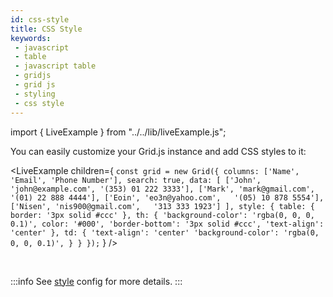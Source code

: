 ```yaml
---
id: css-style
title: CSS Style
keywords:
 - javascript
 - table
 - javascript table
 - gridjs
 - grid js
 - styling
 - css style
---
```


import { LiveExample } from "../../lib/liveExample.js";

You can easily customize your Grid.js instance and add CSS styles to it:

<LiveExample children={
`
const grid = new Grid({
  columns: ['Name', 'Email', 'Phone Number'],
  search: true,
  data: [
    ['John', 'john@example.com', '(353) 01 222 3333'],
    ['Mark', 'mark@gmail.com',   '(01) 22 888 4444'],
    ['Eoin', 'eo3n@yahoo.com',   '(05) 10 878 5554'],
    ['Nisen', 'nis900@gmail.com',   '313 333 1923']
  ],
  style: {
    table: {
      border: '3px solid #ccc'
    },
    th: {
      'background-color': 'rgba(0, 0, 0, 0.1)',
      color: '#000',
      'border-bottom': '3px solid #ccc',
      'text-align': 'center'
    },
    td: {
      'text-align': 'center'
      'background-color': 'rgba(0, 0, 0, 0.1)',
    }
  }
});
`
} />

<br/>

:::info
See [style](../config/style.md) config for more details.
:::
